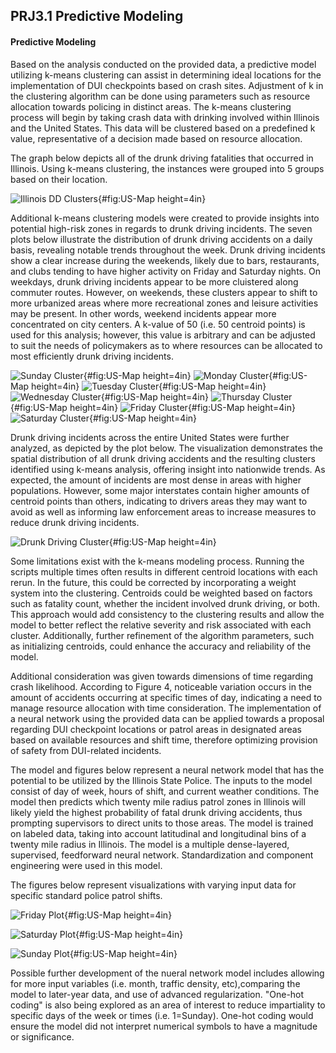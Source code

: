 ## PRJ3.1 Predictive Modeling

#### Predictive Modeling


Based on the analysis conducted on the provided data, a predictive model utilizing k-means clustering can assist in determining ideal locations for the implementation of DUI checkpoints based on crash sites. Adjustment of k in the clustering algorithm can be done using parameters such as resource allocation towards policing in distinct areas. The k-means clustering process will begin by taking crash data with drinking involved within Illinois and the United States. This data will be clustered based on a predefined k value, representative of a decision made based on resource allocation. 

The graph below depicts all of the drunk driving fatalities that occurred in Illinois. Using k-means clustering, the instances were grouped into 5 groups based on their location. 

![Illinois DD Clusters](https://raw.githubusercontent.com/uiceds/project-team-front-row/main/content/images/predictive/Illinois.png "Illinois"){#fig:US-Map height=4in}

Additional k-means clustering models were created to provide insights into potential high-risk zones in regards to drunk driving incidents. The seven plots below illustrate the distribution of drunk driving accidents on a daily basis, revealing notable trends throughout the week. Drunk driving incidents show a clear increase during the weekends, likely due to bars, restaurants, and clubs tending to have higher activity on Friday and Saturday nights. On weekdays, drunk driving incidents appear to be more cluistered along commuter routes. However, on weekends, these clusters appear to shift to more urbanized areas where more recreational zones and leisure activities may be present. In other words, weekend incidents appear more concentrated on city centers. A k-value of 50 (i.e. 50 centroid points) is used for this analysis; however, this value is arbitrary and can be adjusted to suit the needs of policymakers as to where resources can be allocated to most efficiently drunk driving incidents.

![Sunday Cluster](https://github.com/uiceds/project-team-front-row/blob/main/content/images/predictive/US_Sunday_Clusters.png "Sunday Cluster"){#fig:US-Map height=4in}
![Monday Cluster](https://github.com/uiceds/project-team-front-row/blob/main/content/images/predictive/US_Monday_Clusters.png "Monday Cluster"){#fig:US-Map height=4in}
![Tuesday Cluster](https://github.com/uiceds/project-team-front-row/blob/main/content/images/predictive/US_Tuesday_Clusters.png "Tuesday Cluster"){#fig:US-Map height=4in}
![Wednesday Cluster](https://github.com/uiceds/project-team-front-row/blob/main/content/images/predictive/US_Wednesday_Clusters.png "Wednesday Cluster"){#fig:US-Map height=4in}
![Thursday Cluster](https://github.com/uiceds/project-team-front-row/blob/main/content/images/predictive/US_Thursday_Clusters.png "Thursday Cluster"){#fig:US-Map height=4in}
![Friday Cluster](https://github.com/uiceds/project-team-front-row/blob/main/content/images/predictive/US_Friday_Clusters.png "Friday Cluster"){#fig:US-Map height=4in}
![Saturday Cluster](https://github.com/uiceds/project-team-front-row/blob/main/content/images/predictive/US_Saturday_Clusters.png "Saturday Cluster"){#fig:US-Map height=4in}

Drunk driving incidents across the entire United States  were further analyzed, as depicted by the plot below. The visualization demonstrates the spatial distribution of all drunk driving accidents and the resulting clusters identified using k-means analysis, offering insight into nationwide trends. As expected, the amount of incidents are most dense in areas with higher populations. However, some major interstates contain higher amounts of centroid points than others, indicating to drivers areas they may want to avoid as well as informing law enforcement areas to increase measures to reduce drunk driving incidents.

![Drunk Driving Cluster](https://github.com/uiceds/project-team-front-row/blob/main/content/images/predictive/US_Overall_Clusters.png "Overall Drunk Driving Cluster"){#fig:US-Map height=4in}

Some limitations exist with the k-means modeling process. Running the scripts multiple times often results in different centroid locations with each rerun. In the future, this could be corrected by incorporating a weight system into the clustering. Centroids could be weighted based on factors such as fatality count, whether the incident involved drunk driving, or both. This approach would add consistency to the clustering results and allow the model to better reflect the relative severity and risk associated with each cluster. Additionally, further refinement of the algorithm parameters, such as initializing centroids, could enhance the accuracy and reliability of the model.

Additional consideration was given towards dimensions of time regarding crash likelihood. According to Figure 4, noticeable variation occurs in the amount of accidents occurring at specific times of day, indicating a need to manage resource allocation with time consideration. The implementation of a neural network using the provided data can be applied towards a proposal regarding DUI checkpoint locations or patrol areas in designated areas based on available resources and shift time, therefore optimizing provision of safety from DUI-related incidents.

The model and figures below represent a neural network model that has the potential to be utilized by the Illinois State Police. The inputs to the model consist of day of week, hours of shift, and current weather conditions. The model then predicts which twenty mile radius patrol zones in Illinois will likely yield the highest probability of fatal drunk driving accidents, thus prompting supervisors to direct units to those areas. The model is trained on labeled data, taking into account latitudinal and longitudinal bins of a twenty mile radius in Illinois. The model is a multiple dense-layered, supervised, feedforward neural network. Standardization and component engineering were used in this model.

The figures below represent visualizations with varying input data for specific standard police patrol shifts. 

![Friday Plot](https://raw.githubusercontent.com/uiceds/project-team-front-row/main/content/images/predictive/friday.png "Friday Plot"){#fig:US-Map height=4in}

![Saturday Plot](https://raw.githubusercontent.com/uiceds/project-team-front-row/main/content/images/predictive/saturday.png "Saturday Plot"){#fig:US-Map height=4in}

![Sunday Plot](https://raw.githubusercontent.com/uiceds/project-team-front-row/main/content/images/predictive/sunday.png "Sunday Plot"){#fig:US-Map height=4in}

Possible further development of the nueral network model includes allowing for more input variables (i.e. month, traffic density, etc),comparing the model to later-year data, and use of advanced regularization. "One-hot coding" is also being explored as an area of interest to reduce impartiality to specific days of the week or times (i.e. 1=Sunday). One-hot coding would ensure the model did not interpret numerical symbols to have a magnitude or significance.
